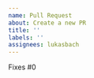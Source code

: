```yaml
---
name: Pull Request
about: Create a new PR
title: ''
labels: ''
assignees: lukasbach
---
```


Fixes #0 <!-- Replace with Issue number -->
